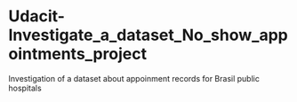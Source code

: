 # Udacit-Investigate_a_dataset_No_show_appointments_project
Investigation of a dataset about appoinment records for Brasil public hospitals
